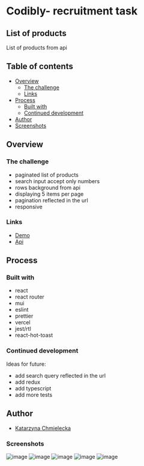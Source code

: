 
# Codibly- recruitment task


## List of products

List of products from api

## Table of contents

- [Overview](#overview)
  - [The challenge](#the-challenge)
  - [Links](#links)
- [Process](#process)
  - [Built with](#built-with)
  - [Continued development](#continued-development)
- [Author](#author)
-  [Screenshots](#screenshots)

## Overview

### The challenge

- paginated list of products
- search input accept only numbers
- rows background from api
- displaying 5 items per page
- pagination reflected in the url
- responsive

### Links

- [Demo](http://codibly-recruitment-task.vercel.app/)
- [Api](https://reqres.in/api/products)


## Process

### Built with
- react
- react router
- mui
- eslint
- prettier
- vercel
- jest/rtl
- react-hot-toast

### Continued development

Ideas for future:
- add search query  reflected in the url
- add redux
- add typescript
- add more tests


## Author

 - [Katarzyna Chmielecka](https://github.com/KatarzynaChmielecka)



### Screenshots
![image](https://user-images.githubusercontent.com/56206231/173109771-85b080a9-135c-4397-b636-49ff2c8b09b7.png)
![image](https://user-images.githubusercontent.com/56206231/173109827-0135bfb3-dcce-4849-9126-9187fe25c716.png)
![image](https://user-images.githubusercontent.com/56206231/173109927-41e64d45-da1d-4631-979b-75f6514d25d0.png)
![image](https://user-images.githubusercontent.com/56206231/173109963-93db6a9b-4eed-4356-bf9f-28cbe4078ed3.png)
![image](https://user-images.githubusercontent.com/56206231/173110029-2dbdd5be-90c3-4586-a4ef-3e2f9471309a.png)




